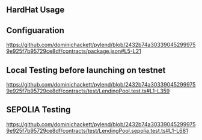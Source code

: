 ## HardHat Usage


## Configuaration

https://github.com/dominichackett/pylend/blob/2432b74a303390452999759e925f7b95729ce8df/contracts/package.json#L5-L21

## Local Testing before launching on testnet
https://github.com/dominichackett/pylend/blob/2432b74a303390452999759e925f7b95729ce8df/contracts/test/LendingPool.test.ts#L1-L359

## SEPOLIA Testing

https://github.com/dominichackett/pylend/blob/2432b74a303390452999759e925f7b95729ce8df/contracts/test/LendingPool.sepolia.test.ts#L1-L681


